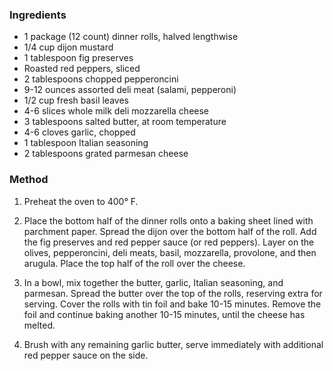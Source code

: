 ### Ingredients
- 1 package (12 count) dinner rolls, halved lengthwise
- 1/4 cup dijon mustard
- 1 tablespoon fig preserves
- Roasted red peppers, sliced
- 2 tablespoons chopped pepperoncini
- 9-12 ounces assorted deli meat (salami, pepperoni)
- 1/2 cup fresh basil leaves
- 4-6 slices whole milk deli mozzarella cheese
- 3 tablespoons salted butter, at room temperature
- 4-6 cloves garlic, chopped
- 1 tablespoon Italian seasoning
- 2 tablespoons grated parmesan cheese

### Method
1. Preheat the oven to 400° F.

2. Place the bottom half of the dinner rolls onto a baking sheet lined with parchment paper. Spread the dijon over the bottom half of the roll. Add the fig preserves and red pepper sauce (or red peppers). Layer on the olives, pepperoncini, deli meats, basil, mozzarella, provolone, and then arugula. Place the top half of the roll over the cheese. 

3. In a bowl, mix together the butter, garlic, Italian seasoning, and parmesan. Spread the butter over the top of the rolls, reserving extra for serving. Cover the rolls with tin foil and bake 10-15 minutes. Remove the foil and continue baking another 10-15 minutes, until the cheese has melted.

 4. Brush with any remaining garlic butter, serve immediately with additional red pepper sauce on the side.